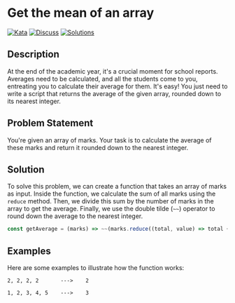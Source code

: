 # Get the mean of an array

[![Kata](https://img.shields.io/badge/Kata-Get%20the%20mean%20of%20an%20array-blue)](https://www.codewars.com/kata/563e320cee5dddcf77000158)
[![Discuss](https://img.shields.io/badge/Discuss-Get%20the%20mean%20of%20an%20array-green)](https://www.codewars.com/kata/563e320cee5dddcf77000158/discuss)
[![Solutions](https://img.shields.io/badge/Solutions-Get%20the%20mean%20of%20an%20array-red)](https://www.codewars.com/kata/563e320cee5dddcf77000158/solutions)

## Description

At the end of the academic year, it's a crucial moment for school reports. Averages need to be calculated, and all the students come to you, entreating you to calculate their average for them. It's easy! You just need to write a script that returns the average of the given array, rounded down to its nearest integer.

## Problem Statement

You're given an array of marks. Your task is to calculate the average of these marks and return it rounded down to the nearest integer.

## Solution

To solve this problem, we can create a function that takes an array of marks as input. Inside the function, we calculate the sum of all marks using the `reduce` method. Then, we divide this sum by the number of marks in the array to get the average. Finally, we use the double tilde (`~~`) operator to round down the average to the nearest integer.

```javascript
const getAverage = (marks) => ~~(marks.reduce((total, value) => total + value, 0) / marks.length)
```

## Examples

Here are some examples to illustrate how the function works:

```
2, 2, 2, 2       --->    2

1, 2, 3, 4, 5    --->    3
```
